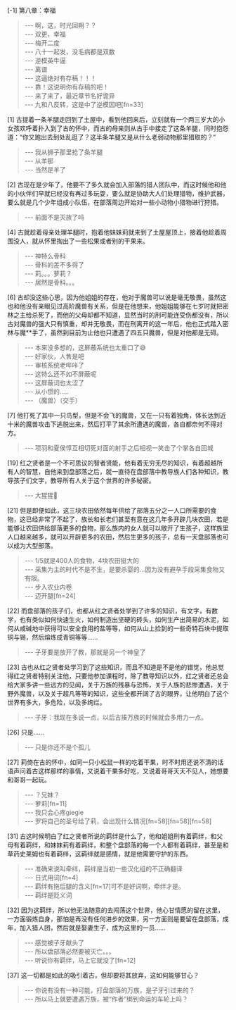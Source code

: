 
[-1] 第八章：幸福
>--- 啊，这，时光回朔？？<br>
>--- 双更，幸福<br>
>--- 梅开二度<br>
>--- 八十一起发，没毛病都是双数<br>
>--- 逆模英牛逼<br>
>--- 离谱<br>
>--- 这逼绝对有存稿！！！<br>
>--- 靠！这说明你有存稿的吧！<br>
>--- 来了来了，最近章节名好诡异<br>
>--- 九和八反转，这是中了逆模因吧[fn=33]<br>

[1] 古提着一条羊腿走回到了土屋中，看到他回来后，立刻就有一个两三岁大的小女孩欢呼着扑入到了古的怀中，而古的母亲则从古手中接走了这条羊腿，同时抱怨道：“你又跑出去到处乱逛了？这半条羊腿又是从什么老弱动物那里猎取的？“
>--- 我从狮子那里抢了条羊腿<br>
>--- 从羊那<br>
>--- 当然是羊了<br>

[2] 古现在是少年了，他要不了多久就会加入部落的猎人团队中，而这时候他和他的小伙伴们早就已经没有再过多玩耍，要么就是协助大人们处理猎物，维护武器，要么就是几个少年组成小队伍，在部落周边开始对一些小动物小猎物进行狩猎。
>--- 前面不是灭族了吗<br>

[4] 古就趁着母亲处理羊腿时，抱着他妹妹莉就来到了土屋屋顶上，接着他趁着周围没人，就从怀里掏出了一些松果或者别的干果来。
>--- 神特么骨科<br>
>--- 骨科的差不多得了<br>
>--- 莉。。。萝莉？<br>
>--- 居然是骨科。。。<br>

[6] 古却没这些心思，因为他姐姐的存在，他对于魔兽可以说是毫无敬畏，虽然这也和他没有亲眼见过高阶魔兽有关系，但是在他想来，他姐姐能够在七岁时就把密林之主给杀死了，而他的父母却都不知道，显然当时的刑可能连受伤都没有，所以古对魔兽的强大只有慎重，却并无敬畏，而在刑离开的这一年后，他也正式踏入密林与魔**手了，虽然到目前为止他也只遭遇了四五只魔兽，但是对他都是无碍。
>--- 本来没多想的，这屏蔽系统也太重口了😅<br>
>--- 好家伙，人售是吧<br>
>--- 审核系统老哔咔了<br>
>--- 这特么还不如不屏蔽呢<br>
>--- 这屏蔽词也太涩了<br>
>--- 从小惯的.....<br>
>--- （魔兽）（交手）<br>

[7] 他打死了其中一只鸟型，但是不会飞的魔兽，又在一只有着独角，体长达到近十米的魔兽攻击下逃脱出来，然后打平了其余所遭遇的魔兽，各自都奈何不得对方。
>--- 项羽和夏侯惇互相切死对面的射手之后相视一笑击了个掌各自回城<br>

[19] 红之贤者是一个不可思议的智者贤能，他有着无穷无尽的知识，有着超越所有人的智慧，自他来到盘部落之后，就一直待在盘部落中教导族人们各种知识，教导孩子们文字，教导所有人关于这个世界的许多秘密。
>--- 大猩猩🦍<br>

[21] 但是即便如此，这三块农田依然每年供给了部落五分之一人口所需要的食物，这已经非常了不起了，族长和长老们甚至有意在这几年多开辟几块农田，若是能够让农田供给部落更多的食物，那么族内的女人就可以敞开了生孩子，这样族里人口越来越多，就可以开辟更多的农田，然后生更多的孩子，总有一天盘部落也可以成为大型部落。
>--- 1/5就是400人的食物，4块农田挺大的<br>
>--- 采集为主的时代不是不生，是要杀婴的…因为没有避孕手段采集食物又有限。<br>
>--- 步入农业内卷<br>
>--- 迈开腿[fn=24]<br>

[22] 而盘部落的孩子们，也都从红之贤者处学到了许多的知识，有文字，有数学，也有类似如何快速生火，如何制造出坚硬的砖头，如何生产出简易的水泥，如何从咸碱地中获得可以安全食用的盐等等，如何从山上捡到的一些奇特石块中提取铜与锡，然后熔炼成青铜等等……
>--- 子牙要是放开了教，那就是另一个神皇了<br>

[23] 古也从红之贤者处学习到了这些知识，而且不知道是不是他的错觉，他总觉得红之贤者特别关注他，只要他参加课程时，除了教导知识以外，红之贤者还总会给大家多讲一些远方的见闻，关于万族的残暴与恐怖，关于人族的悲惨遭遇，关于野外魔兽，以及关于超凡等等的知识，这些全都开阔了古的眼界，让他明白了这个世界有多大，多危险，以及多绚烂。
>--- 子牙：我现在多说一点，以后古揍万族的时候就会多用力一点。<br>

[26] 只是……
>--- 只是你还不是个孤儿<br>

[27] 莉倚在古的怀中，如同一只小松鼠一样的吃着干果，时不时用还说不清的话语声问着古这样那样的事情，又说着干果多好吃，又说着哥哥天天不见人，她想要和哥哥一起玩。
>--- ？兄妹？<br>
>--- 萝莉[fn=11]<br>
>--- 我只会心疼giegie<br>
>--- 罗将自己的圣号给了莉，会出现什么情况[fn=58][fn=58][fn=58]<br>

[31] 古这时候明白了红之贤者所说的羁绊是什么了，他和姐姐刑有着羁绊，和父母有着羁绊，和妹妹莉有着羁绊，和整个盘部落的每一个人都有着羁绊，甚至是和草药史莱姆也有着羁绊，这羁绊就是感情，就是他需要守护的东西。
>--- 准确来说叫牵绊，羁绊是当初一些汉化组的不正确翻译<br>
>--- 日式用词[fn=4]<br>
>--- 羁绊有拖后腿的含义[fn=17]可不是好词啊，牵绊才是。<br>
>--- 羁绊是贬义词<br>

[32] 因为这羁绊，所以他无法随意的去闯荡这个世界，他心甘情愿的留在这里，一方面锻炼自身，那怕是再没有任何进步的效果，另一方面则是要留在盘部落，成年，加入猎人团，然后就是娶妻生子，成为这里的一员……
>--- 感觉被子牙献头了<br>
>--- 所以盘部落必然要被灭亡。。。<br>
>--- 听说你有羁绊，马上它就没了[fn=12]<br>

[37] 这一切都是如此的吸引着古，但却要将其放弃，这如何能够甘心？
>--- 你说有没有一种可能，打盘部落的万族，是子牙引过来的？<br>
>--- 所以马上就要遭遇万族，被“作者”绑到命运的车轮上吗？<br>
